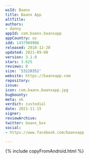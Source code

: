 ```yaml
---
wsId: Baanx
title: Baanx App
altTitle: 
authors:
- danny
appId: com.baanx.baanxapp
appCountry: us
idd: 1437909986
released: 2018-12-20
updated: 2021-09-08
version: 3.1.0
stars: 3.625
reviews: 8
size: '53220352'
website: https://baanxapp.com
repository: 
issue: 
icon: com.baanx.baanxapp.jpg
bugbounty: 
meta: ok
verdict: custodial
date: 2021-11-15
signer: 
reviewArchive: 
twitter: baanx_bxx
social:
- https://www.facebook.com/baanxapp

---
```


{% include copyFromAndroid.html %}
